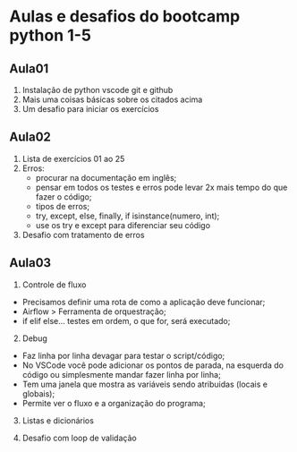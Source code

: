 # Aulas e desafios do bootcamp python 1-5
## Aula01
1. Instalação de python vscode git e github
2. Mais uma coisas básicas sobre os citados acima
3. Um desafio para iniciar os exercícios
## Aula02
1. Lista de exercícios 01 ao 25
2. Erros:
    - procurar na documentação em inglês;
    - pensar em todos os testes e erros pode levar 2x mais tempo do que fazer o código;
    - tipos de erros;
    - try, except, else, finally, if isinstance(numero, int);
    - use os try e except para diferenciar seu código
3. Desafio com tratamento de erros
## Aula03
1. Controle de fluxo
* Precisamos definir uma rota de como a aplicação deve funcionar;
* Airflow > Ferramenta de orquestração;
* if elif else... testes em ordem, o que for, será executado;

2. Debug
* Faz linha por linha devagar para testar o script/código;
* No VSCode você pode adicionar os pontos de parada, na esquerda do código ou simplesmente mandar fazer linha por linha;
* Tem uma janela que mostra as variáveis sendo atribuidas (locais e globais);
* Permite ver o fluxo e a organização do programa;

3. Listas e dicionários

4. Desafio com loop de validação